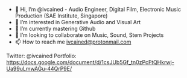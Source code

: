 - 👋 Hi, I’m @ivcained - Audio Engineer, Digital Film, Electronic Music Production (SAE Institute, Singapore)
- 👀 I’m interested in Generative Audio and Visual Art
- 🌱 I’m currently mastering Github
- 💞️ I’m looking to collaborate on Music, Sound, Stem Projects
- 📫 How to reach me ivcained@protonmail.com

Twitter: @ivcained
Portfolio: https://docs.google.com/document/d/1csJUb5Gf_tn0zPcFtQHkrwj-Ua99uLmwAGu-44QrP9E/

<!---
ivcained/ivcained is a ✨ special ✨ repository because its `README.md` (this file) appears on your GitHub profile.
You can click the Preview link to take a look at your changes.
--->
